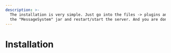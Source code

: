 ```yaml
---
description: >-
  The installation is very simple. Just go into the files -> plugins and upload
  the "MessageSystem" jar and restart/start the server. And you are done!
---
```


# Installation

